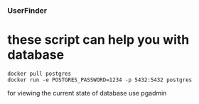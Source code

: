 ### UserFinder

# these script can help you with database

```
docker pull postgres
docker run -e POSTGRES_PASSWORD=1234 -p 5432:5432 postgres
```

for viewing the current state of database use pgadmin
